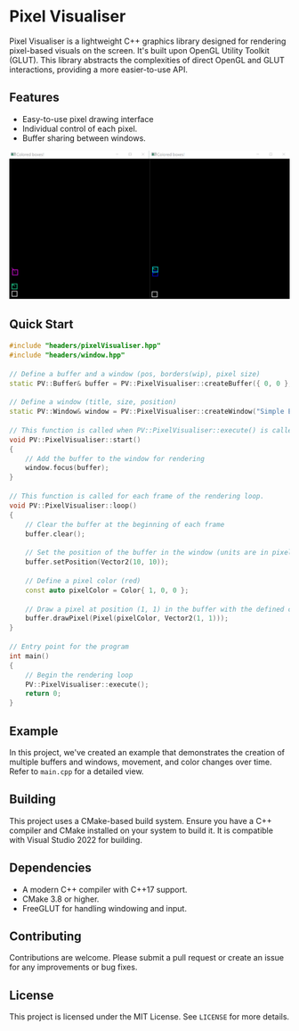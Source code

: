 # Pixel Visualiser

Pixel Visualiser is a lightweight C++ graphics library designed for rendering pixel-based visuals on the screen. It's built upon OpenGL Utility Toolkit (GLUT). This library abstracts the complexities of direct OpenGL and GLUT interactions, providing a more easier-to-use API.

## Features

- Easy-to-use pixel drawing interface
- Individual control of each pixel.
- Buffer sharing between windows.

![Colored Squares Example](Examples/Colored%20Squares/squares.gif)

## Quick Start

```cpp
#include "headers/pixelVisualiser.hpp"
#include "headers/window.hpp"

// Define a buffer and a window (pos, borders(wip), pixel size)
static PV::Buffer& buffer = PV::PixelVisualiser::createBuffer({ 0, 0 }, { 1, 1 }, { 10, 10 });

// Define a window (title, size, position)
static PV::Window& window = PV::PixelVisualiser::createWindow("Simple Example!", { 200, 200 }, { 100, 100 });

// This function is called when PV::PixelVisualiser::execute() is called.
void PV::PixelVisualiser::start()
{
	// Add the buffer to the window for rendering
	window.focus(buffer);
}

// This function is called for each frame of the rendering loop.
void PV::PixelVisualiser::loop()
{
	// Clear the buffer at the beginning of each frame
	buffer.clear();

	// Set the position of the buffer in the window (units are in pixels)
	buffer.setPosition(Vector2(10, 10));

	// Define a pixel color (red)
	const auto pixelColor = Color{ 1, 0, 0 };

	// Draw a pixel at position (1, 1) in the buffer with the defined color
	buffer.drawPixel(Pixel(pixelColor, Vector2(1, 1)));
}

// Entry point for the program
int main()
{
	// Begin the rendering loop
	PV::PixelVisualiser::execute();
	return 0;
}
```

## Example

In this project, we've created an example that demonstrates the creation of multiple buffers and windows, movement, and color changes over time. Refer to `main.cpp` for a detailed view.

## Building

This project uses a CMake-based build system. Ensure you have a C++ compiler and CMake installed on your system to build it. It is compatible with Visual Studio 2022 for building.

## Dependencies

- A modern C++ compiler with C++17 support.
- CMake 3.8 or higher.
- FreeGLUT for handling windowing and input.

## Contributing

Contributions are welcome. Please submit a pull request or create an issue for any improvements or bug fixes.

## License

This project is licensed under the MIT License. See `LICENSE` for more details.
